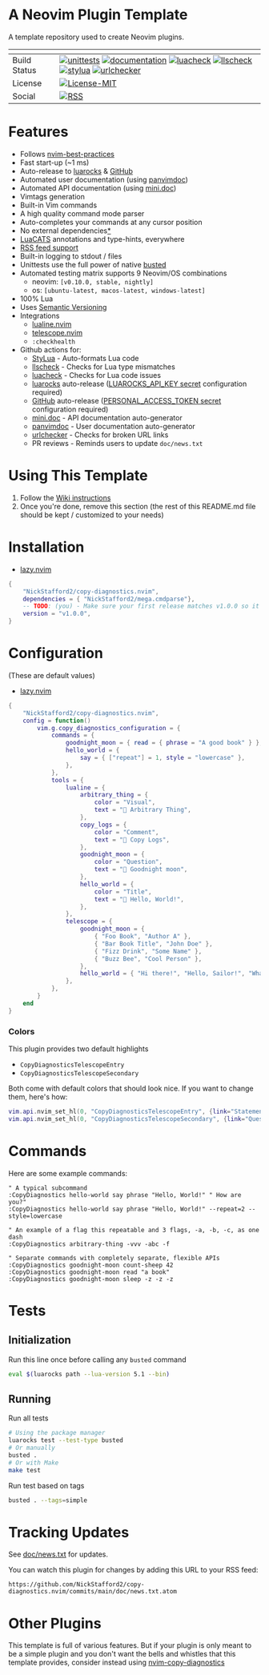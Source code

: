 # A Neovim Plugin Template

A template repository used to create Neovim plugins.

| <!-- -->     | <!-- -->                                                                                                                                                                                                                                                                                                                                                                                                                                                                                                                                                                                                                                                                                                                                                                                                                                                                                                                                                                                                                                                                                                                                                                                                                                                                                                                                                                                                                                                                                                                                                                   |
| ------------ | -------------------------------------------------------------------------------------------------------------------------------------------------------------------------------------------------------------------------------------------------------------------------------------------------------------------------------------------------------------------------------------------------------------------------------------------------------------------------------------------------------------------------------------------------------------------------------------------------------------------------------------------------------------------------------------------------------------------------------------------------------------------------------------------------------------------------------------------------------------------------------------------------------------------------------------------------------------------------------------------------------------------------------------------------------------------------------------------------------------------------------------------------------------------------------------------------------------------------------------------------------------------------------------------------------------------------------------------------------------------------------------------------------------------------------------------------------------------------------------------------------------------------------------------------------------------------- |
| Build Status | [![unittests](https://img.shields.io/github/actions/workflow/status/NickStafford2/copy-diagnostics.nvim/test.yml?branch=main&style=for-the-badge&label=Unittests)](https://github.com/ColinKennedy/copy-diagnostics.nvim/actions/workflows/test.yml) [![documentation](https://img.shields.io/github/actions/workflow/status/ColinKennedy/copy-diagnostics.nvim/documentation.yml?branch=main&style=for-the-badge&label=Documentation)](https://github.com/ColinKennedy/copy-diagnostics.nvim/actions/workflows/documentation.yml) [![luacheck](https://img.shields.io/github/actions/workflow/status/ColinKennedy/copy-diagnostics.nvim/luacheck.yml?branch=main&style=for-the-badge&label=Luacheck)](https://github.com/ColinKennedy/copy-diagnostics.nvim/actions/workflows/luacheck.yml) [![llscheck](https://img.shields.io/github/actions/workflow/status/ColinKennedy/copy-diagnostics.nvim/llscheck.yml?branch=main&style=for-the-badge&label=llscheck)](https://github.com/ColinKennedy/copy-diagnostics.nvim/actions/workflows/llscheck.yml) [![stylua](https://img.shields.io/github/actions/workflow/status/ColinKennedy/copy-diagnostics.nvim/stylua.yml?branch=main&style=for-the-badge&label=Stylua)](https://github.com/ColinKennedy/copy-diagnostics.nvim/actions/workflows/stylua.yml) [![urlchecker](https://img.shields.io/github/actions/workflow/status/ColinKennedy/copy-diagnostics.nvim/urlchecker.yml?branch=main&style=for-the-badge&label=URLChecker)](https://github.com/ColinKennedy/copy-diagnostics.nvim/actions/workflows/urlchecker.yml) |
| License      | [![License-MIT](https://img.shields.io/badge/License-MIT-blue?style=for-the-badge)](https://github.com/NickStafford2/copy-diagnostics.nvim/blob/main/LICENSE)                                                                                                                                                                                                                                                                                                                                                                                                                                                                                                                                                                                                                                                                                                                                                                                                                                                                                                                                                                                                                                                                                                                                                                                                                                                                                                                                                                                                              |
| Social       | [![RSS](https://img.shields.io/badge/rss-F88900?style=for-the-badge&logo=rss&logoColor=white)](https://github.com/NickStafford2/copy-diagnostics.nvim/commits/main/doc/news.txt.atom)                                                                                                                                                                                                                                                                                                                                                                                                                                                                                                                                                                                                                                                                                                                                                                                                                                                                                                                                                                                                                                                                                                                                                                                                                                                                                                                                                                                      |

# Features

- Follows [nvim-best-practices](https://github.com/nvim-neorocks/nvim-best-practices)
- Fast start-up (~1 ms)
- Auto-release to [luarocks](https://luarocks.org) & [GitHub](https://github.com/NickStafford2/copy-diagnostics.nvim/releases)
- Automated user documentation (using [panvimdoc](https://github.com/kdheepak/panvimdoc))
- Automated API documentation (using [mini.doc](https://github.com/echasnovski/mini.doc))
- Vimtags generation
- Built-in Vim commands
- A high quality command mode parser
- Auto-completes your commands at any cursor position
- No external dependencies[\*](https://github.com/NickStafford2/copy-diagnostics.nvim/wiki/External-Dependencies-Disclaimer)
- [LuaCATS](https://luals.github.io/wiki/annotations/) annotations and type-hints, everywhere
- [RSS feed support](https://github.com/NickStafford2/copy-diagnostics.nvim/commits/main/doc/news.txt.atom)
- Built-in logging to stdout / files
- Unittests use the full power of native [busted](https://github.com/lunarmodules/busted)
- Automated testing matrix supports 9 Neovim/OS combinations
  - neovim: `[v0.10.0, stable, nightly]`
  - os: `[ubuntu-latest, macos-latest, windows-latest]`
- 100% Lua
- Uses [Semantic Versioning](https://semver.org)
- Integrations
  - [lualine.nvim](https://github.com/nvim-lualine/lualine.nvim)
  - [telescope.nvim](https://github.com/nvim-telescope/telescope.nvim)
  - `:checkhealth`
- Github actions for:
  - [StyLua](https://github.com/JohnnyMorganz/StyLua) - Auto-formats Lua code
  - [llscheck](https://github.com/jeffzi/llscheck) - Checks for Lua type mismatches
  - [luacheck](https://github.com/mpeterv/luacheck) - Checks for Lua code issues
  - [luarocks](https://luarocks.org) auto-release ([LUAROCKS_API_KEY secret](https://github.com/nvim-neorocks/sample-luarocks-plugin?tab=readme-ov-file#publishing-to-luarocks) configuration required)
  - [GitHub](https://github.com/NickStafford2/copy-diagnostics.nvim/releases) auto-release ([PERSONAL_ACCESS_TOKEN secret](https://github.com/nvim-neorocks/sample-luarocks-plugin?tab=readme-ov-file#installing-release-please-recommended) configuration required)
  - [mini.doc](https://github.com/echasnovski/mini.doc) - API documentation auto-generator
  - [panvimdoc](https://github.com/kdheepak/panvimdoc) - User documentation auto-generator
  - [urlchecker](https://github.com/urlstechie/urlchecker-action) - Checks for broken URL links
  - PR reviews - Reminds users to update `doc/news.txt`

# Using This Template

1. Follow the [Wiki instructions](https://github.com/NickStafford2/copy-diagnostics.nvim/wiki/Using-This-Template)
2. Once you're done, remove this section (the rest of this README.md file should be kept / customized to your needs)

# Installation

<!-- TODO: (you) - Adjust and add your dependencies as needed here -->

- [lazy.nvim](https://github.com/folke/lazy.nvim)

```lua
{
    "NickStafford2/copy-diagnostics.nvim",
    dependencies = { "NickStafford2/mega.cmdparse"},
    -- TODO: (you) - Make sure your first release matches v1.0.0 so it auto-releases!
    version = "v1.0.0",
}
```

# Configuration

(These are default values)

<!-- TODO: (you) - Remove / Add / Adjust your configuration here -->

- [lazy.nvim](https://github.com/folke/lazy.nvim)

```lua
{
    "NickStafford2/copy-diagnostics.nvim",
    config = function()
        vim.g.copy_diagnostics_configuration = {
            commands = {
                goodnight_moon = { read = { phrase = "A good book" } },
                hello_world = {
                    say = { ["repeat"] = 1, style = "lowercase" },
                },
            },
            tools = {
                lualine = {
                    arbitrary_thing = {
                        color = "Visual",
                        text = " Arbitrary Thing",
                    },
                    copy_logs = {
                        color = "Comment",
                        text = "󰈔 Copy Logs",
                    },
                    goodnight_moon = {
                        color = "Question",
                        text = " Goodnight moon",
                    },
                    hello_world = {
                        color = "Title",
                        text = " Hello, World!",
                    },
                },
                telescope = {
                    goodnight_moon = {
                        { "Foo Book", "Author A" },
                        { "Bar Book Title", "John Doe" },
                        { "Fizz Drink", "Some Name" },
                        { "Buzz Bee", "Cool Person" },
                    },
                    hello_world = { "Hi there!", "Hello, Sailor!", "What's up, doc?" },
                },
            },
        }
    end
}
```

### Colors

This plugin provides two default highlights

- `CopyDiagnosticsTelescopeEntry`
- `CopyDiagnosticsTelescopeSecondary`

Both come with default colors that should look nice. If you want to change them, here's how:

```lua
vim.api.nvim_set_hl(0, "CopyDiagnosticsTelescopeEntry", {link="Statement"})
vim.api.nvim_set_hl(0, "CopyDiagnosticsTelescopeSecondary", {link="Question"})
```

# Commands

Here are some example commands:

<!-- TODO: (you) - You'll probably want to change all this or remove it. See -->
<!-- plugin/copy_diagnostics.lua for details. -->

```vim
" A typical subcommand
:CopyDiagnostics hello-world say phrase "Hello, World!" " How are you?"
:CopyDiagnostics hello-world say phrase "Hello, World!" --repeat=2 --style=lowercase

" An example of a flag this repeatable and 3 flags, -a, -b, -c, as one dash
:CopyDiagnostics arbitrary-thing -vvv -abc -f

" Separate commands with completely separate, flexible APIs
:CopyDiagnostics goodnight-moon count-sheep 42
:CopyDiagnostics goodnight-moon read "a book"
:CopyDiagnostics goodnight-moon sleep -z -z -z
```

# Tests

## Initialization

Run this line once before calling any `busted` command

```sh
eval $(luarocks path --lua-version 5.1 --bin)
```

## Running

Run all tests

```sh
# Using the package manager
luarocks test --test-type busted
# Or manually
busted .
# Or with Make
make test
```

Run test based on tags

```sh
busted . --tags=simple
```

# Tracking Updates

See [doc/news.txt](doc/news.txt) for updates.

You can watch this plugin for changes by adding this URL to your RSS feed:

```
https://github.com/NickStafford2/copy-diagnostics.nvim/commits/main/doc/news.txt.atom
```

# Other Plugins

This template is full of various features. But if your plugin is only meant to
be a simple plugin and you don't want the bells and whistles that this template
provides, consider instead using
[nvim-copy-diagnostics](https://github.com/ellisonleao/nvim-plugin-template)
